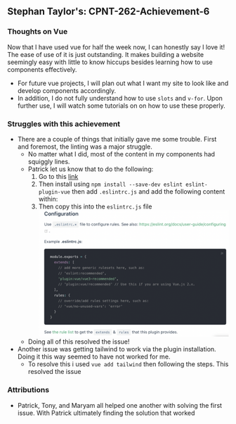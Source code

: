 ## Stephan Taylor's: CPNT-262-Achievement-6

### Thoughts on Vue

Now that I have used vue for half the week now, I can honestly say I love it! The ease of use of it is just outstanding. It makes building a website seemingly easy with little to know hiccups besides learning how to use components effectively.

- For future vue projects, I will plan out what I want my site to look like and develop components accordingly.
- In addition, I do not fully understand how to use `slots` and `v-for`. Upon further use, I will watch some tutorials on on how to use these properly.

### Struggles with this achievement

- There are a couple of things that initially gave me some trouble. First and foremost, the linting was a major struggle.
  - No matter what I did, most of the content in my components had squiggly lines.
  - Patrick let us know that to do the following:
    1. Go to this [link](https://eslint.vuejs.org/user-guide/)
    2. Then install using `npm install --save-dev eslint eslint-plugin-vue` then add `.eslintrc.js` and add the following content within:
    3. Then copy this into the `eslintrc.js` file ![screencap](https://github.com/Stayl045/cpnt-262-achievement-6/blob/219a0a4d33ff400696448d2a488eaeca8d987ba6/esling-config.png)
  - Doing all of this resolved the issue!
- Another issue was getting tailwind to work via the plugin installation. Doing it this way seemed to have not worked for me.
  - To resolve this i used `vue add tailwind` then following the steps. This resolved the issue

### Attributions

- Patrick, Tony, and Maryam all helped one another with solving the first issue. With Patrick ultimately finding the solution that worked
